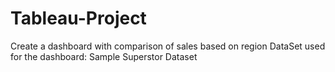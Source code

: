# Tableau-Project
Create a dashboard with comparison of sales based on region
DataSet used for the dashboard: Sample Superstor Dataset
